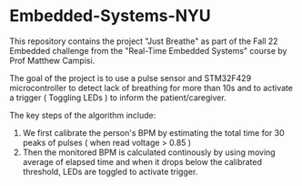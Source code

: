 # Embedded-Systems-NYU

This repository contains the project "Just Breathe" as part of the Fall 22 Embedded challenge from the "Real-Time Embedded Systems" course by Prof Matthew Campisi. 

The goal of the project is to use a pulse sensor and STM32F429 microcontroller to
detect lack of breathing for more than 10s and to activate a trigger ( Toggling LEDs ) to inform the
patient/caregiver.

The key steps of the algorithm include:
1. We first calibrate the person's BPM by estimating the total time for 30 peaks of pulses ( when read voltage > 0.85 )
2. Then the monitored BPM is calculated continously by using moving average of elapsed time and when it drops below the calibrated threshold, LEDs are toggled to activate trigger. 
